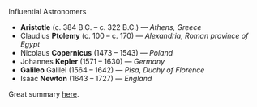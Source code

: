 Influential Astronomers

* **Aristotle**  (c. 384 B.C. – c. 322 B.C.) — *Athens, Greece*
* Claudius **Ptolemy**  (c. 100 – c. 170) — *Alexandria, Roman province of Egypt*
* Nicolaus **Copernicus**  (1473 – 1543) — *Poland*
* Johannes **Kepler**  (1571 – 1630) — *Germany*
* **Galileo** Galilei  (1564 – 1642) — *Pisa, Duchy of Florence*
* Isaac **Newton**  (1643 – 1727) — *England*

Great summary [here](https://www.quora.com/How-were-are-Aristotles-Copernicus-and-Galileos-theories-different-from-each-other/answer/Nat-Mayer).
